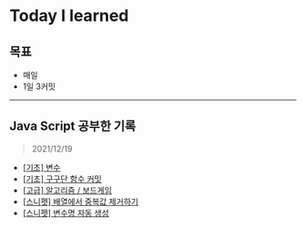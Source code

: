 # Today I learned

## 목표
- 매일
- 1일 3커밋
---
## Java Script 공부한 기록
>2021/12/19
- [[기초] 변수](./JS/var.md)
- [[기초] 구구단 함수 커밋](./JS/multiplication_table.js)
- [[고급] 알고리즘 / 보드게임](./algorithm/boardGame.js)
- [[스니펫] 배열에서 중복값 제거하기](./JS-snippet/remove_duplication.js)
- [[스니펫] 변수명 자동 생성](./JS-snippet/make_auto_varName.js)